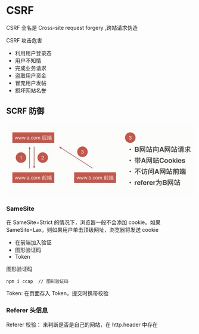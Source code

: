 # CSRF

CSRF 全名是 Cross-site request forgery ,跨站请求伪造


CSRF 攻击危害
- 利用用户登录态
- 用户不知情
- 完成业务请求
- 盗取用户资金
- 冒充用户发帖
- 损坏网站名誉


## SCRF 防御

![csrf-fy.png](./img/csrf-fy.png)


### SameSite
在 SameSite=Strict 的情况下，浏览器一般不会添加 cookie。如果 SameSite=Lax，则如果用户单击顶级网址，浏览器将发送 cookie


- 在前端加入验证
- 图形验证码
- Token


图形验证码
```
npm i ccap  // 图形验证码
```

Token: 在页面存入 Token，提交时携带校验


### Referer 头信息

Referer 校验： 来判断是否是自己的网站，在 http.header 中存在
